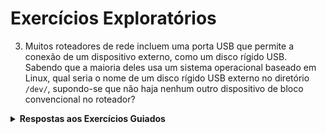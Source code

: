 # Exercícios Exploratórios
3. Muitos roteadores de rede incluem uma porta USB que permite a conexão de um dispositivo externo, como um disco rígido USB. Sabendo que a maioria deles usa um sistema operacional baseado em Linux, qual seria o nome de um disco rígido USB externo no diretório `/dev/`, supondo-se que não haja nenhum outro dispositivo de bloco convencional no roteador?

<details>
<summary><strong>Respostas aos Exercícios Guiados</strong></summary>

Os kernels do Linux modernos identificam os discos rígidos USB como dispositivos SATA, de modo que o arquivo correspondente será `/dev/sda`, já que não existe nenhum outro dispositivo de bloco convencional no sistema.

</details>